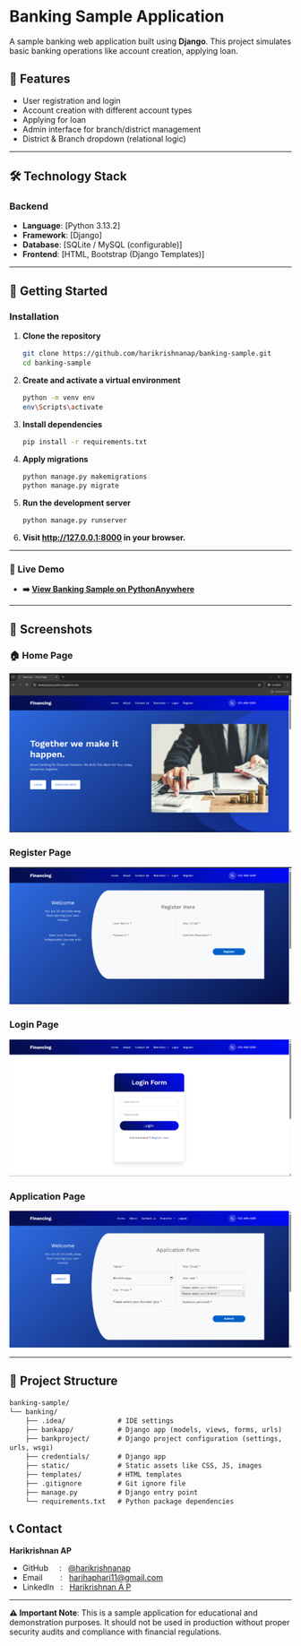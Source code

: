 # Banking Sample Application

A sample banking web application built using **Django**. This project simulates basic banking operations like account creation, applying loan.

## 🚀 Features

- User registration and login
- Account creation with different account types
- Applying for loan
- Admin interface for branch/district management
- District & Branch dropdown (relational logic)

---
## 🛠️ Technology Stack

### Backend
- **Language**: [Python 3.13.2]
- **Framework**: [Django]
- **Database**: [SQLite / MySQL (configurable)]
- **Frontend**: [HTML, Bootstrap (Django Templates)]
---
## 🚀 Getting Started

### Installation

1. **Clone the repository**
   ```bash
   git clone https://github.com/harikrishnanap/banking-sample.git
   cd banking-sample
   ```

2. **Create and activate a virtual environment**
   ```bash
   python -m venv env
   env\Scripts\activate


3. **Install dependencies**
   ```bash
   pip install -r requirements.txt
   ```

4. **Apply migrations**
   ```bash
   python manage.py makemigrations
   python manage.py migrate
   ```

5. **Run the development server**
   ```bash
   python manage.py runserver
   ```

6. **Visit http://127.0.0.1:8000 in your browser.**

---
### 🚀 Live Demo
  - **➡️ [View Banking Sample on PythonAnywhere](https://bankingsamp.pythonanywhere.com/)**
---
## 📸 Screenshots

### 🏠 Home Page
![Home Page](banking/screenshots/bank-home1.png)

###  Register Page
![Register Page](banking/screenshots/bank-register.png)

###  Login Page
![Login Page](banking/screenshots/bank-login.png)

###  Application Page
![Application Page](banking/screenshots/bank-application.png)

---

## 📁 Project Structure

```
banking-sample/
└── banking/
    ├── .idea/             # IDE settings 
    ├── bankapp/           # Django app (models, views, forms, urls)
    ├── bankproject/       # Django project configuration (settings, urls, wsgi)
    ├── credentials/       # Django app
    ├── static/            # Static assets like CSS, JS, images
    ├── templates/         # HTML templates
    ├── .gitignore         # Git ignore file
    ├── manage.py          # Django entry point
    └── requirements.txt   # Python package dependencies
```

## 📞 Contact

**Harikrishnan AP**
- GitHub&nbsp;&nbsp;&nbsp;&nbsp;&nbsp;:&nbsp;&nbsp;&nbsp;[@harikrishnanap](https://github.com/harikrishnanap)
- Email&nbsp;&nbsp;&nbsp;&nbsp;&nbsp;&nbsp;&nbsp;&nbsp;:&nbsp;&nbsp;&nbsp;harihaphari11@gmail.com
- LinkedIn&nbsp;&nbsp;&nbsp;:&nbsp;&nbsp;&nbsp;[Harikrishnan A P](https://www.linkedin.com/in/harikrishnan-a-p/)
---

**⚠️ Important Note**: This is a sample application for educational and demonstration purposes. It should not be used in production without proper security audits and compliance with financial regulations.
